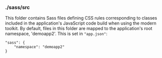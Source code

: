 ### ./sass/src

This folder contains Sass files defining CSS rules corresponding to classes
included in the application's JavaScript code build when using the modern toolkit.
By default, files in this folder are mapped to the application's root namespace, 'demoapp2'.
This is set in `"app.json"`:

    "sass": {
        "namespace": "demoapp2"
    }